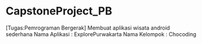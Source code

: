 # CapstoneProject_PB
[Tugas:Pemrograman Bergerak]
Membuat aplikasi wisata android sederhana
Nama Aplikasi : ExplorePurwakarta
Nama Kelompok : Chocoding
